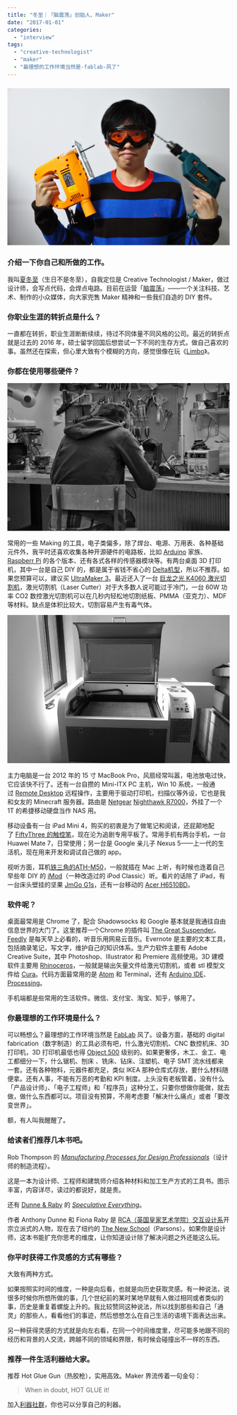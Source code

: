 ```yaml
---
title: "冬至｜「脑震荡」创始人、Maker"
date: "2017-01-01"
categories: 
  - "interview"
tags: 
  - "creative-technologist"
  - "maker"
  - "最理想的工作环境当然是-fablab-风了"
---
```


### ![dongzhi1](/images/82728.jpg)

### 介绍一下你自己和所做的工作。

我叫[夏冬至](https://dongzhixia.com)（生日不是冬至），自我定位是 Creative Technologist / Maker，做过设计师，会写点代码，会焊点电路。目前在运营「[脑震荡](https://naozhendang.com)」——一个关注科技、艺术、制作的小众媒体，向大家兜售 Maker 精神和一些我们自造的 DIY 套件。

### 你职业生涯的转折点是什么？

一直都在转折，职业生涯断断续续，待过不同体量不同风格的公司。最近的转折点就是过去的 2016 年，硕士留学回国后想尝试一下不同的生存方式，做自己喜欢的事。虽然还在探索，但心里大致有个模糊的方向，感觉很像在玩《[Limbo](https://itunes.apple.com/cn/app/de-yu-bian-jing-limbo/id685890408?mt=8)》。

### 你都在使用哪些硬件？

![dongzhi2](/images/37740.jpg)

常用的一些 Making 的工具，电子类偏多，除了焊台、电源、万用表、各种基础元件外，我平时还喜欢收集各种开源硬件的电路板，比如 [Arduino](https://www.arduino.cc/) 家族、[Raspberr Pi](https://www.raspberrypi.org/) 的各个版本、还有各式各样的传感器模块等。有两台桌面 3D 打印机，其中一台是自己 DIY 的，都是属于省钱不省心的 [Delta机型](https://reprap.org/wiki/Kossel)，所以不推荐。如果您预算可以，建议买 [UltraMaker 3](https://ultimaker.com/en/products/ultimaker-3)。最近还入了一台 [巨龙之光 K4060 激光切割机](https://item.taobao.com/item.htm?id=43930312316)，激光切割机（Laser Cutter）对于大多数人说可能过于冷门，一台 60W 功率 CO2 数控激光切割机可以在几秒内轻松地切割纸板、PMMA（亚克力）、MDF 等材料。缺点是体积比较大，切割容易产生有毒气体。

![dongzhi3](/images/58937.jpg)

主力电脑是一台 2012 年的 15 寸 MacBook Pro，风扇经常叫嚣，电池放电过快，它应该快不行了。还有一台自攒的 Mini-ITX PC 主机，Win 10 系统，一般通过 [Remote Desktop](https://itunes.apple.com/us/app/microsoft-remote-desktop/id715768417?mt=12) 远程操作，主要用于驱动打印机，扫描仪等外设，它也是我和女友的 Minecraft 服务器。路由是 [Netgear](https://www.netgear.com.cn/home/products/networking/wifi-routers/R7000.aspx) [Nighthawk R7000](https://www.netgear.com.cn/home/products/networking/wifi-routers/R7000.aspx)，外挂了一个 1T 的希捷移动硬盘当作 NAS 用。

移动设备有一台 iPad Mini 4，购买的初衷是为了做笔记和阅读，还屁颠地配了 [FiftyThree 的触控笔](https://www.fiftythree.com/pencil)，现在沦为追剧专用平板了。常用手机有两台手机，一台 Huawei Mate 7，日常使用；另一台是 Google 亲儿子 Nexus 5——上一代的生活机，现在用来开发和调试自己做的 app。

视听方面，耳机[铁三角的ATH-M50](https://www.audio-technica.com/cms/headphones/0edf909675b1be4d/)，一般就插在 Mac 上听，有时候也连着自己早些年 DIY 的 [iMod](https://tech2do.net/%E4%BE%BF%E6%90%BA%E9%9F%B3%E6%BA%90%E4%B9%8Bipod%EF%BC%9A%E4%BB%8E%E5%85%A5%E9%97%A8%E5%88%B0%E5%8F%91%E7%83%A7/)（一种改造过的 iPod Classic）听。看片的话除了 iPad，有一台床头壁挂的坚果 [JmGo G1s](https://www.jmgo.com/g1s/index.html)，还有一台移动的 [Acer H6510BD](https://www.acer.com/ac/en/US/content/model/MR.JFZ11.00A)。

### 软件呢？

桌面最常用是 Chrome 了，配合 Shadowsocks 和 Google 基本就是我通往自由信息世界的大门了。这里推荐一个Chrome 的插件叫 [The Great Suspender](https://chrome.google.com/webstore/detail/the-great-suspender/klbibkeccnjlkjkiokjodocebajanakg)。[Feedly](https://feedly.com/) 是每天早上必看的，听音乐用网易云音乐。Evernote 是主要的文本工具，包括摘录笔记，写文字，维护自己的知识体系。生产力软件主要有 Adobe Creative Suite，其中 Photoshop、Illustrator 和 Premiere 高频使用。3D 建模软件主要用 [Rhinoceros](https://www.rhino3d.com/cn/)，一般就是输出矢量文件给激光切割机，或者 stl 模型文件给 [Cura](https://ultimaker.com/en/products/cura-software)。代码方面最常用的是 [Atom](https://atom.io/) 和 Terminal，还有 [Arduino IDE](https://www.arduino.cc/en/Main/Software)、[Processing](https://processing.org/)。

手机端都是些常用的生活软件。微信、支付宝、淘宝、知乎，够用了。

### 你最理想的工作环境是什么？

可以畅想么？最理想的工作环境当然是 [FabLab](https://fab.cba.mit.edu/about/faq/) 风了。设备方面，基础的 digital fabrication（数字制造）的工具必须有吧，什么激光切割机、CNC 数控机床、3D 打印机，3D 打印机最低也得 [Object 500](https://www.stratasys.com/3d-printers/production-series/connex3-systems) 级别的。如果更奢侈，木工、金工、电工都细分一下，什么锯机、刨床 、铣床、钻床、注塑机、电子 SMT 流水线都来一套。还有各种物料，元器件都充足，类似 IKEA 那种仓库式存放，要什么材料随便拿。还有人事，不能有万恶的考勤和 KPI 制度。上头没有老板管着，没有什么「产品设计师」、「电子工程师」和「程序员」这种分工，只要你想做你能做，就去做，做什么东西都可以。项目没有预算，不用考虑要「解决什么痛点」或者「要改变世界」。

额，有人叫我醒醒了。

### 给读者们推荐几本书吧。

Rob Thompson 的 _[Manufacturing Processes for Design Professionals](https://book.douban.com/subject/2348273/)_（设计师的制造流程）。

这是一本为设计师、工程师和建筑师介绍各种材料和加工生产方式的工具书。图示丰富，内容详尽，读过的都说好，就是贵。

还有 [Dunne & Raby](https://www.dunneandraby.co.uk/) 的 _[Speculative Everything](https://book.douban.com/subject/24536946/)_。

作者 Anthony Dunne 和 Fiona Raby 是 [RCA（英国皇家艺术学院）交互设计系](https://design-interactions.rca.ac.uk/)开宗立派式的人物，现在去了纽约的 [The New School](https://www.newschool.edu/)（Parsons）。如果你是设计师，这本书能扩充你思考的维度，让你知道设计除了解决问题之外还能这么玩。

### 你平时获得工作灵感的方式有哪些？

大致有两种方式。

如果按照实时间的维度，一种是向后看，也就是向历史获取灵感。有一种说法，说很多时候你所想所做的事，几个世纪前的某时某地早就有人做过相同或者类似的事，历史是重复着螺旋上升的。我比较赞同这种说法，所以找到那些和自己「通灵」的那些人，看看他们的事迹，然后想想怎么在自己生活的语境下面表达出来。

另一种获得灵感的方式就是向左右看，在同一个时间维度里，尽可能多地跟不同的经历和背景的人交流，跨越不同的领域和界限，有时候会碰撞出不一样的东西。

### 推荐一件生活利器给大家。

推荐 Hot Glue Gun（热胶枪），实用高效。Maker 界流传着一句金句：

> When in doubt, HOT GLUE it!

加入[利器社群](https://liqi.io/community/)，你也可以分享自己的利器。
